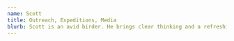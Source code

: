 ```yaml
---
name: Scott
title: Outreach, Expeditions, Media
blurb: Scott is an avid birder. He brings clear thinking and a refreshing voice for the needs of younger birders to the AZFO table.
---
```


